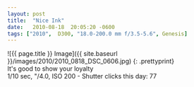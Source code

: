 ```yaml
---
layout: post
title:  "Nice Ink"
date:   2010-08-18  20:05:20 -0600
tags: ["2010",  D300, "18.0-200.0 mm f/3.5-5.6", Genesis]
---
```

![{{ page.title }} Image]({{ site.baseurl }}/images/2010/2010_0818_DSC_0606.jpg)
{: .prettyprint}  
It's good to show your loyalty  
1/10 sec, "/4.0, ISO 200 - Shutter clicks this day: 77
